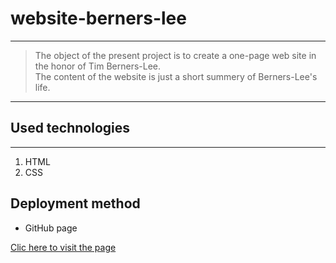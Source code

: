 # website-berners-lee
---
>The object of the present project is to create a one-page web site in the honor of Tim Berners-Lee.  
>The content of the website is just a short summery of Berners-Lee's life.
---

## Used technologies
---
1. HTML
2. CSS

## Deployment method

  * GitHub page

[Clic here to visit the page](https://logmodia.github.io/website-berners-lee/)